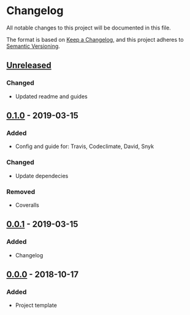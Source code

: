 # Changelog

All notable changes to this project will be documented in this file.

The format is based on [Keep a Changelog](https://keepachangelog.com/en/1.0.0/),
and this project adheres to [Semantic Versioning](https://semver.org/spec/v2.0.0.html).

## [Unreleased]

### Changed

- Updated readme and guides

## [0.1.0] - 2019-03-15

### Added

- Config and guide for: Travis, Codeclimate, David, Snyk

### Changed

- Update dependecies

### Removed

- Coveralls

## [0.0.1] - 2019-03-15

### Added

- Changelog

## [0.0.0] - 2018-10-17

### Added

- Project template

[unreleased]: https://github.com/AckeeCZ/desmond/compare/v0.1.0...HEAD
[0.1.0]: https://github.com/AckeeCZ/desmond/compare/v0.0.1...v0.1.0
[0.0.1]: https://github.com/AckeeCZ/desmond/compare/v0.0.0...v0.0.1
[0.0.0]: https://github.com/AckeeCZ/desmond/compare/67c5ebd...v0.0.0
